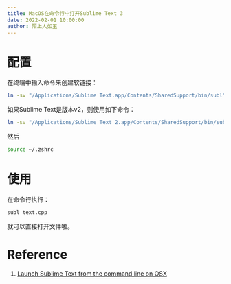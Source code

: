 ```yaml
---
title: MacOS在命令行中打开Sublime Text 3
date: 2022-02-01 10:00:00
author: 陌上人如玉
---
```


# 配置

在终端中输入命令来创建软链接：

```bash
ln -sv "/Applications/Sublime Text.app/Contents/SharedSupport/bin/subl" /usr/local/bin/subl
```

如果Sublime Text是版本v2，则使用如下命令：

```bash
ln -sv "/Applications/Sublime Text 2.app/Contents/SharedSupport/bin/subl" /usr/local/bin/subl
```

然后

```bash
source ~/.zshrc
```

# 使用

在命令行执行：

```bash
subl text.cpp
```

就可以直接打开文件啦。

# Reference

1. [Launch Sublime Text from the command line on OSX](https://gist.github.com/martinbuberl/5823ed247d279d1a2d06)